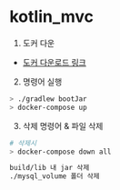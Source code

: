 # kotlin_mvc

1. 도커 다운

- [도커 다운로드 링크](https://www.docker.com/products/docker-desktop/)

2. 명령어 실행
```bash
> ./gradlew bootJar
> docker-compose up

```
3. 삭제 명령어 & 파일 삭제
```bash
# 삭제시
> docker-compose down all

build/lib 내 jar 삭제
./mysql_volume 폴더 삭제
```
